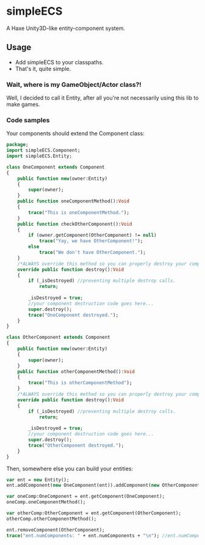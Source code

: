 # simpleECS
A Haxe Unity3D-like entity-component system.


## Usage
* Add simpleECS to your classpaths.
* That's it, quite simple.

### Wait, where is my GameObject/Actor class?!
Well, I decided to call it Entity, after all you're not necessarily using this lib to make games. 

### Code samples
Your components should extend the Component class:
```haxe
package;
import simpleECS.Component;
import simpleECS.Entity;

class OneComponent extends Component 
{
    public function new(owner:Entity) 
    {
        super(owner);
    }
    public function oneComponentMethod():Void
    {
        trace("This is oneComponentMethod.");
    }   
    public function checkOtherComponent():Void
    {
        if (owner.getComponent(OtherComponent) != null)
            trace("Yay, we have OtherComponent!");
        else
            trace("We don't have OtherComponent.");
    }
    /*ALWAYS override this method so you can properly destroy your components.*/
    override public function destroy():Void
    {
        if (_isDestroyed) //preventing multiple destroy calls.
            return;
            
        _isDestroyed = true;
        //your component destruction code goes here...
        super.destroy();
        trace("OneComponent destroyed.");
    }
}

class OtherComponent extends Component 
{
    public function new(owner:Entity) 
    {
        super(owner);
    }   
    public function otherComponentMethod():Void
    {
        trace("This is otherComponentMethod");
    }
    /*ALWAYS override this method so you can properly destroy your components.*/
    override public function destroy():Void
    {
        if (_isDestroyed) //preventing multiple destroy calls.
            return;
            
        _isDestroyed = true;
        //your component destruction code goes here...
        super.destroy();
        trace("OtherComponent destroyed.");
    }
}
```

Then, somewhere else you can build your entities:
```haxe
var ent = new Entity();
ent.addComponent(new OneComponent(ent)).addComponent(new OtherComponent(ent));

var oneComp:OneComponent = ent.getComponent(OneComponent);
oneComp.oneComponentMethod();

var otherComp:OtherComponent = ent.getComponent(OtherComponent);
otherComp.otherComponentMethod();

ent.removeComponent(OtherComponent);
trace("ent.numComponents: " + ent.numComponents + "\n"); //ent.numComponents: 1
```
